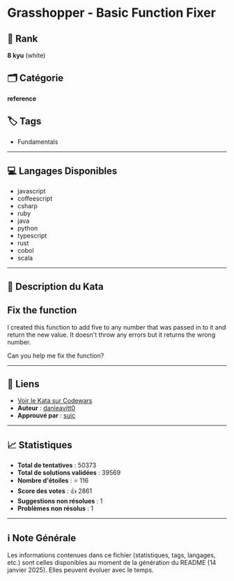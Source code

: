 # Grasshopper - Basic Function Fixer

## 🏅 Rank
**8 kyu** (white)

## 🗂️ Catégorie
**reference**

## 🏷️ Tags
- Fundamentals

---

## 💻 Langages Disponibles
- javascript
- coffeescript
- csharp
- ruby
- java
- python
- typescript
- rust
- cobol
- scala

---

## 📜 Description du Kata

## Fix the function

I created this function to add five to any number that was passed in to it and return the new value.
It doesn't throw any errors but it returns the wrong number.

Can you help me fix the function?

---

## 🔗 Liens
- [Voir le Kata sur Codewars](https://www.codewars.com/kata/56200d610758762fb0000002)
- **Auteur** : [danleavitt0](https://www.codewars.com/users/danleavitt0)
- **Approuvé par** : [suic](https://www.codewars.com/users/suic)

---

## 📈 Statistiques
- **Total de tentatives** : 50373
- **Total de solutions validées** : 39569
- **Nombre d'étoiles** : ⭐ 116
- **Score des votes** : 👍 2861
- **Suggestions non résolues** : 1
- **Problèmes non résolus** : 1

---

## ℹ️ Note Générale
Les informations contenues dans ce fichier (statistiques, tags, langages, etc.) sont celles disponibles au moment de la génération du README (14 janvier 2025). Elles peuvent évoluer avec le temps.
